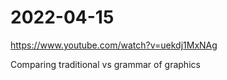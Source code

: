 # 2022-04-15

https://www.youtube.com/watch?v=uekdj1MxNAg

Comparing traditional vs grammar of graphics 
